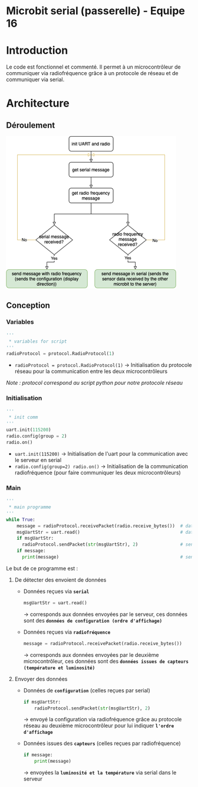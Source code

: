 # Microbit serial (passerelle) - Equipe 16

# Introduction

Le code est fonctionnel et commenté. Il permet à un microcontrôleur de communiquer via radiofréquence grâce à un protocole de réseau et de communiquer via serial.

# Architecture

## Déroulement

![Microbit passerelle process.png](readme_lib/Microbit_passerelle_process.png)

## Conception

### Variables

```python
'''
 * variables for script
'''
radioProtocol = protocol.RadioProtocol(1)
```

- `radioProtocol = protocol.RadioProtocol(1)` → Initialisation du protocole réseau pour la communication entre les deux microcontrôleurs

*Note : protocol correspond au script python pour notre protocole réseau*

### Initialisation

```python
'''
 * init comm
'''
uart.init(115200)
radio.config(group = 2)
radio.on()
```

- `uart.init(115200)` → Initialisation de l'uart pour la communication avec le serveur en serial
- `radio.config(group=2) radio.on()` → Initialisation de la communication radiofréquence (pour faire communiquer les deux microcontrôleurs)

### Main

```python
'''
 * main programme
'''
while True:
	message = radioProtocol.receivePacket(radio.receive_bytes())  # data from another microbit by radio frequency through the network protocol
	msgUartStr = uart.read()                                      # data per serial port
	if msgUartStr:
	  radioProtocol.sendPacket(str(msgUartStr), 2)                # send configuration (TL or LT)
	if message:
	  print(message)                                              # send data by serial to the gateway
```

Le but de ce programme est :

1. De détecter des envoient de données 
    - Données reçues via **`serial`**
        
        ```python
        msgUartStr = uart.read()
        ```
        
        → corresponds aux données envoyées par le serveur, ces données sont des **`données de configuration (ordre d'affichage)`**
        
    - Données reçues via **`radiofréquence`**
        
        ```python
        message = radioProtocol.receivePacket(radio.receive_bytes())
        ```
        
        → corresponds aux données envoyées par le deuxième microcontrôleur, ces données sont des **`données issues de capteurs (température et luminosité)`**
        
2. Envoyer des données
    - Données de **`configuration`** (celles reçues par serial)
        
        ```python
        if msgUartStr:
        	radioProtocol.sendPacket(str(msgUartStr), 2)         
        ```
        
        → envoyé la configuration via radiofréquence grâce au protocole réseau au deuxième microcontrôleur pour lui indiquer **`l'ordre d'affichage`**
        
    - Données issues des **`capteurs`** (celles reçues par radiofréquence)
        
        ```python
        if message:
        	print(message)
        ```
        
        → envoyées la **`luminosité et la température`** via serial dans le serveur